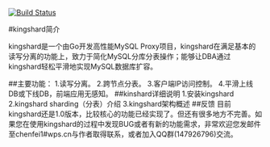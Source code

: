 [![Build Status](https://travis-ci.org/flike/kingshard.svg?branch=master)](https://travis-ci.org/flike/kingshard)

#kingshard简介

kingshard是一个由Go开发高性能MySQL Proxy项目，kingshard在满足基本的读写分离的功能上，致力于简化MySQL分库分表操作；能够让DBA通过kingshard轻松平滑地实现MySQL数据库扩容。

##主要功能：	
	1.读写分离。
	2.跨节点分表。
	3.客户端IP访问控制。
	4.平滑上线DB或下线DB，前端应用无感知。
##kinshard详细说明
	1.安装kingshard
	2.kingshard sharding（分表）介绍
	3.kingshard架构概述
##反馈
目前kingshard还是1.0版本，比较核心的功能已经实现了。但还有很多地方不完善。如果您在使用kingshard的过程中发现BUG或者有新的功能需求，非常欢迎您发邮件至chenfei1#wps.cn与作者取得联系，或者加入QQ群(147926796)交流。
